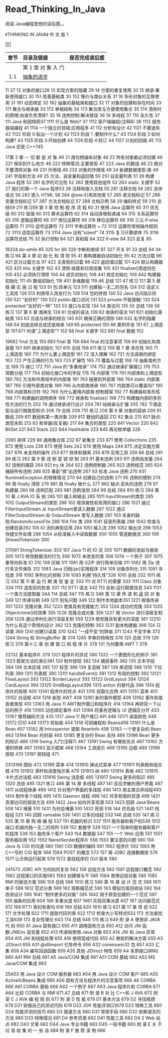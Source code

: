 # Read_Thinking_In_Java
阅读 Java编程思想的读后感。。

《THINKING IN JAVA》 中 文 版 1

||[]()||

| 章节 | 目录及链接       |是否完成读后感|
|:-------:|:--------------|:---------:|
||第 1 章 对 象 入 门||
|1.1|[抽象的进步](https://github.com/Qoiuy/Read_Thinking_In_Java/blob/master/chapter1/section1.0.md)||
11 27
12 对象的接口28
13 实现方案的隐藏 29
14 方案的重复使用 30
15 继承:重新使用接口 30
151 改善基础类  30
152 等价与类似关系 31
16 多形对象的互换使用 31
161 动态绑定 32
162 抽象的基础类和接口 32
17 对象的创建和存在时间 33
171 集合与继承器  33
172 单根结构 34
173 集合库与方便使用集合 35
174 清除时的困境:由谁负责清除?  35
18 违例控制:解决错误 36
19 多线程 37
110 永久性 37
111 Java 和因特网37
1111 什么是 Web?  37
1112 客户端编程(注释8)  38
1113 服务器端编程  41
1114 一个独立的领域:应用程序 41
112 分析和设计 42
1121 不要迷失 42
1122 阶段 0:拟出一个计划 42
1123 阶段 1 :要制作什么?  43
1124 阶段 2:如何构建?  43
1125 阶段 3:开始创建  44
1126 阶段 4:校订  44
1127 计划的回报  45
113 Java 还是 C++?45
 
17第 2 章 一 切 都 是 对 象 46
21 用句柄操纵对象 46
22 所有对象都必须创建 46
221 保存到什么地方 46
222 特殊情况:主要类型 47
223 Java 的数组  48
23 绝对不要清除对象 48
231 作用域  48
232 对象的作用域  49
24 新建数据类型:类 49
241 字段和方法  49
25 方法、自变量和返回值 50
251 自变量列表  51
26 构建 Java 程序 52
261 名字的可见性  52
262 使用其他组件  52
263 static 关键字 52
27 我们的第一个 Java 程序53
28 注释和嵌入文档 55
281 注释文档 56
282 具体语法 56
283 嵌入 HTML 56
284 @see:引用其他类  57
285 类文档标记  57
286 变量文档标记  57
287 方法文档标记  57
288 文档示例 58
29 编码样式 59
210 总结59
211 练习59
第 3 章 控 制 程 序 流 程 60
31 使用 Java 运算符 60
311 优先级  60
312 赋值 60
313 算术运算符  62
314 自动递增和递减 64
315 关系运算符  65
316 逻辑运算符  66
317 按位运算符  68
318 移位运算符  68
319 三元 if-else 运算符  71
3110 逗号运算符  72
3111 字串运算符 + 72
3112 运算符常规操作规则  72
3113 造型运算符  73
3114 Java 没有“sizeof”  74
3115 复习计算顺序  75
3116 运算符总结  75
32 执行控制 84
321 真和假  84
322 if-else 84
323 反复 85
 
18324 do-while 85
325 for 86
326 中断和继续  87
327 开关 91
33 总结  94
34 练习 94
第 4 章 初 始 化 和 清 除 95
41 用构建器自动初始化 95
42 方法过载 96
421 区分过载方法  97
422 主类型的过载  98
423 返回值过载  101
424 默认构建器  102
425 this 关键字  102
43 清除:收尾和垃圾收集  105
431 finalize()用途何在 105
432 必须执行清除  106
44 成员初始化 108
441 规定初始化  109
442 构建器初始化  111
45 数组初始化 116
451 多维数组 119
46 总结 121
47 练习 121
第 5 章 隐 藏 实 施 过 程 123
51 包:库单元 123
511 创建独一无二的包名 124
512 自定义工具库  126
513 利用导入改变行为  128
514 包的停用 130
52 Java 访问指示符  130
521 “友好的”  130
522 public:接口访问  131
523 private:不能接触! 132
524 protected:“友好的一种”  133
53 接口与实现 134
54 类访问  135
55 总结 136
56 练习 137
第 6 章 类再生  139
61 合成的语法 139
62 继承的语法  141
621 初始化基础类  143
63 合成与继承的结合  145
631 确保正确的清除 146
632 名字的隐藏  148
64 到底选择合成还是继承  149
65 protected  150
66 累积开发 151
67 上溯造型 151
671 何谓“上溯造型”? 152
68 final 关键字 152
681 final 数据 152
 
19682 final 方法 155
683 final 类 156
684 final 的注意事项  156
69 初始化和类装载 157
691 继承初始化  157
610 总结 158
611 练习 159
第 7 章 多形性  160
71 上溯造型 160
711 为什么要上溯造型  161
72 深入理解 162
721 方法调用的绑定 163
722 产生正确的行为 163
723 扩展性  165
73 覆盖与过载 168
74 抽象类和方法  169
75 接口 172
751 Java 的“多重继承” 174
752 通过继承扩展接口  176
753 常数分组 177
754 初始化接口中的字段 178
76 内部类  179
761 内部类和上溯造型  180
762 方法和作用域中的内部类  181
763 链接到外部类  186
764 static 内部类 187
765 引用外部类对象 189
766 从内部类继承  190
767 内部类可以覆盖吗? 190
768 内部类标识符  192
769 为什么要用内部类:控制框架 192
77 构建器和多形性 198
771 构建器的调用顺序  198
772 继承和 finalize()  199
773 构建器内部的多形性方法的行为  202
78 通过继承进行设计  204
781 纯继承与扩展  205
782 下溯造型与运行期类型标识 206
79 总结 208
710 练习 208
第 8 章 对象的容纳  209
81 数组 209
811 数组和第一类对象  209
812 数组的返回  212
82 集合 213
821 缺点:类型未知 213
83 枚举器(反复器)  217
84 集合的类型 220
841 Vector 220
842 BitSet 221
843 Stack  222
844 Hashtable 223
845 再论枚举器  228
 
2085 排序 229
86 通用集合库 232
87 新集合  233
871 使用 Collections 235
872 使用 Lists 238
873 使用 Sets  242
874 使用 Maps 244
875 决定实施方案  247
876 未支持的操作  253
877 排序和搜索  255
878 实用工具 259
88 总结 261
89 练习 262
第 9 章 违 例 差 错 控 制 263
91 基本违例 263
911 违例自变量  264
92 违例的捕获 264
921 try 块  264
922 违例控制器  265
923 违例规范 265
924 捕获所有违例  266
925 重新“掷”出违例  267
93 标准 Java 违例 270
931 RuntimeException 的特殊情况  270
94 创建自己的违例 271
95 违例的限制 274
96 用 finally 清除 276
961 用 finally 做什么  277
962 缺点:丢失的违例  279
97 构建器  280
98 违例匹配 283
981 违例准则 284
99 总结 284
910 练习 284
第 10 章 J AVA IO 系 统  285
101 输入和输出  285
1011 InputStream的类型  285
1012 OutputStream的类型  286
102 增添属性和有用的接口  286
1021 通过 FilterInputStream 从 InputStream里读入数据  287
1022 通过 FilterOutputStream 向 OutputStream 里写入数据  287
103 本身的缺陷:RandomAccessFile 288
104 File 类 288
1041 目录列表器  288
1042 检查与创建目录292
105 IO 流的典型应用 294
1051 输入流  296
1052 输出流  298
1053 快捷文件处理  298
1054 从标准输入中读取数据  300
1055 管道数据流  300
106 StreamTokenizer 300
 
211061 StringTokenizer  303
107 Java 11 的 IO 流 305
1071 数据的发起与接收  305
1072 修改数据流的行为  306
1073 未改变的类  306
1074 一个例子 307
1075 重导向标准 IO 310
108 压缩 311
1081 用 GZIP 进行简单压缩 311
1082 用 Zip 进行多文件保存 312
1083 Java 归档(jar)实用程序  314
109 对象序列化  315
1091 寻找类  318
1092 序列化的控制  319
1093 利用“持久性”326
1010 总结  332
1011 练习 332
第 11 章 运 行 期 类 型 鉴 定 333
111 对 RTTI 的需要  333
1111 Class 对象 334
1112 造型前的检查  337
112 RTTI 语法 342
113 反射:运行期类信息 343
1131 一个类方法提取器  344
114 总结 347
115 练习 348
第 12 章 传 递 和 返 回 对 象 349
121 传递句柄 349
1211 别名问题 349
122 制作本地副本351
1221 按值传递 351
1222 克隆对象 352
1223 使类具有克隆能力  353
1224 成功的克隆  353
1225 Objectclone()的效果  355
1226 克隆合成对象  356
1227 用 Vector 进行深层复制 358
1228 通过序列化进行深层复制 359
1229 使克隆具有更大的深度  361
12210 为什么有这个奇怪的设计  362
123 克隆的控制  363
1231 副本构建器  366
124 只读类  369
1241 创建只读类  370
1242 “一成不变”的弊端  371
1243 不变字串 373
1244 String 和 StringBuffer 类 374
1245 字串的特殊性  376
125 总结 376
126 练习 376
第十三 章 创 建 窗 口 和 程 序 片  378
131 为何要用 AWT ? 378
 
22132 基本程序片  379
1321 程序片的测试  380
1322 一个更图形化的例子  381
1323 框架方法的演示381
133 制作按钮 382
134 捕获事件 382
135 文本字段 384
136 文本区域 385
137 标签 386
138 复选框  387
139 单选钮  388
1310 下拉列表 389
1311 列表框 390
13111 handleEvent()  391
1312 布局的控制  393
13121 FlowLayout 393
13122 BorderLayout  393
13123 GridLayout 394
13124 CardLayout 394
13125 GridBagLayout396
1313 action 的替代品 396
1314 程序片的局限 400
13141 程序片的优点 401
1315 视窗化应用  401
13151 菜单 401
13152 对话框  404
1316 新型 AWT  408
13161 新的事件模型 409
13162 事件和接收者类型  410
13163 用 Java 11 AWT制作窗口和程序片  414
13164 再研究一下以前的例子  416
13165 动态绑定事件 431
13166 将事务逻辑与 UI 逻辑区分开  433
13167 推荐编码方法 435
1317 Java 11 用户接口 API 448
13171 桌面颜色  448
13172 打印 448
13173 剪贴板  454
1318 可视编程和 Beans456
13181 什么是 Bean 457
13182 用 Introspector 提取 BeanInfo 458
13183 一个更复杂的 Bean  463
13184 Bean 的封装  465
13185 更复杂的 Bean 支持 466
13186 Bean 更多的知识  466
1319 Swing 入门(注释7) 467
13191 Swing 有哪些优点  467
13192 方便的转换  467
13193 显示框架  468
13194 工具提示  469
13195 边框 469
13196 按钮 470
13197 按钮组  471
 
2313198 图标 472
13199 菜单 474
131910 弹出式菜单  477
131911 列表框和组合框 479
131912 滑杆和进度指示条  479
131913 树  480
131914 表格 482
131915 卡片式对话框 483
131916 Swing 消息框 485
131917 Swing 更多的知识 485
1320 总结 485
1321 练习 486
第 14 章 多线程 487
141 反应灵敏的用户界面  487
1411 从线程继承  489
1412 针对用户界面的多线程  490
1413 用主类合并线程493
1414 制作多个线程  495
1415 Daemon 线程  498
142 共享有限的资源 499
1421 资源访问的错误方法  499
1422 Java 如何共享资源 503
1423 回顾 Java Beans 506
143 堵塞 510
1431 为何会堵塞  510
1432 死锁  518
144 优先级  521
1441 线程组  525
145 回顾 runnable 530
1451 过多的线程  532
146 总结 535
147 练习 535
第 15 章 网 络 编 程 537
151 机器的标识  537
1511 服务器和客户机538
1512 端口:机器内独一无二的场所  539
152 套接字  539
1521 一个简单的服务器和客户机程序  539
153 服务多个客户 543
154 数据报  547
155 一个 Web 应用 551
1551 服务器应用  552
1552 NameSender程序片  556
1553 要注意的问题  560
156 Java 与 CGI 的沟通 560
1561 CGI 数据的编码 561
1562 程序片  562
1563 用 C++写的 CGI 程序 566
1564 POST 的概念  573
157 用 JDBC 连接数据库  576
1571 让示例运行起来 578
1572 查找程序的 GUI 版本 580
 
241573 JDBC API 为何如何复杂 582
158 远程方法 582
1581 远程接口概念  582
1582 远程接口的实施583
1583 创建根与干  585
1584 使用远程对象  585
1585 RMI 的替选方案  586
159 总结 586
1510 练习 586
第 16 章 设 计 范 式 588
1611 单子  588
1612 范式分类 589
162 观察器范式  590
163 模拟垃圾回收站  592
164 改进设计 595
1641 “制作更多的对象”  595
1642 用于原型创建的一个范式 597
165 抽象的应用  604
166 多重派遣 607
1661 实现双重派遣  607
167 访问器范式  612
168 RTTI 真的有害吗  618
169 总结 620
1610 练习 621
第 17 章 项 目  622
171 文字处理 622
1711 提取代码列表  622
1712 检查大小写样式633
172 方法查找工具639
173 复杂性理论  643
174 总结 649
175 练习 649
附 录 A 使用非 JAVA 代 码 650
A1 Java 固有接口  650
A11 调用固有方法  650
A12 访问 JNI 函数:JNIEnv 自变量 652
A13 传递和使用 Java 对象 653
A14 JNI 和 Java 异常  654
A15 JNI 和线程处理  655
A16 使用现成代码  655
A2 微软的解决方案  655
A3 J/Direct 655
A31 @dllimport 引导命令  656
A32 commswin32 包 657
A33 汇集 658
A34 编写回调函数  659
A35 其他 J/Direct 特性 659
A4 本原接口(RNI) 660
A41 RNI 总结 661
A5 Java/COM 集成 661
A51 COM 基础 662
A52 MS Java/COM 集成 663
 
25A53 用 Java 设计 COM 服务器  663
A54 用 Java 设计 COM 客户 665
A55 ActiveX/Beans 集成 666
A56 固有方法与程序片的注意事项 666
A6 CORBA  666
A61 CORBA 基础  666
A62 一个例子 667
A63 Java 程序片和 CORBA 671
A64 比较 CORBA 与 RMI  671
A7 总结 671
附 录 B 对 比 C++和 J AVA  672
附 录 C J AVA 编 程 规 则  677
附 录 D 性 能  679
D1 基本方法  679
D2 寻找瓶颈  679
D21 安插自己的测试代码  679
D22 JDK 性能评测[2]679
D23 特殊工具 680
D24 性能评测的技巧 680
D3 提速方法  680
D31 常规手段 680
D32 依赖语言的方法 680
D33 特殊情况 681
D4 参考资源  682
D41 性能工具 682
D4 2 Web 站点 682
D43 文章 682
D44 Java 专业书籍 683
D45 一般书籍 683
附 录 E 关 于 垃 圾 收 集 的 一 些 话  684
附 录 F 推 荐 读 物  686
 
 
